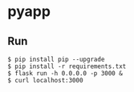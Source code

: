 # pyapp

## Run
```shell
$ pip install pip --upgrade
$ pip install -r requirements.txt
$ flask run -h 0.0.0.0 -p 3000 &
$ curl localhost:3000
```
